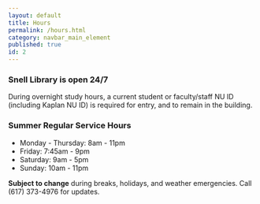 ```yaml
---
layout: default
title: Hours
permalink: /hours.html
category: navbar_main_element
published: true
id: 2
---
```


### Snell Library is open 24/7

During overnight study hours, a current student or faculty/staff NU ID (including Kaplan NU ID) is required for entry, and to remain in the building.
 
### Summer Regular Service Hours

* Monday - Thursday: 8am - 11pm
* Friday: 7:45am - 9pm
* Saturday: 9am - 5pm
* Sunday: 10am - 11pm 

**Subject to change** during breaks, holidays, and weather emergencies.  Call (617) 373-4976 for updates.
